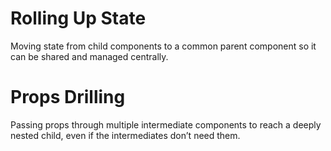# Rolling Up State

Moving state from child components to a common parent component so it can be shared and managed centrally.

# Props Drilling

Passing props through multiple intermediate components to reach a deeply nested child, even if the intermediates don’t need them.
